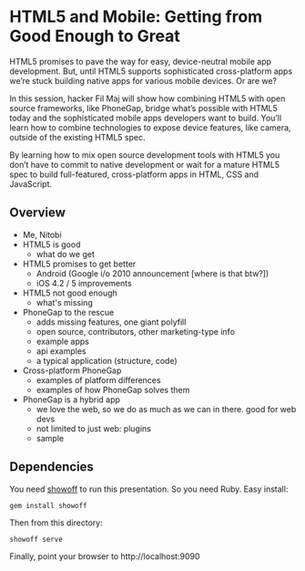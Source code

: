 HTML5 and Mobile: Getting from Good Enough to Great
====

HTML5 promises to pave the way for easy, device-neutral mobile app development. But, until HTML5 supports sophisticated cross-platform apps we’re stuck building native apps for various mobile devices. Or are we?

In this session, hacker Fil Maj will show how combining HTML5 with open source frameworks, like PhoneGap, bridge what’s possible with HTML5 today and the sophisticated mobile apps developers want to build. You’ll learn how to combine technologies to expose device features, like camera, outside of the existing HTML5 spec.

By learning how to mix open source development tools with HTML5 you don’t have to commit to native development or wait for a mature HTML5 spec to build full-featured, cross-platform apps in HTML, CSS and JavaScript.

Overview
----

* Me, Nitobi
* HTML5 is good
  * what do we get
* HTML5 promises to get better
  * Android (Google i/o 2010 announcement [where is that btw?])
  * iOS 4.2 / 5 improvements
* HTML5 not good enough
  * what's missing
* PhoneGap to the rescue
  * adds missing features, one giant polyfill
  * open source, contributors, other marketing-type info
  * example apps
  * api examples
  * a typical application (structure, code)
* Cross-platform PhoneGap
  * examples of platform differences
  * examples of how PhoneGap solves them
* PhoneGap is a hybrid app
  * we love the web, so we do as much as we can in there. good for web devs
  * not limited to just web: plugins
  * sample


Dependencies
----

You need [showoff](https://github.com/schacon/showoff) to run this
presentation. So you need Ruby. Easy install:

    gem install showoff

Then from this directory:

    showoff serve

Finally, point your browser to http://localhost:9090
